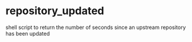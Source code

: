 # repository_updated
shell script to return the number of seconds since an upstream repository has been updated
